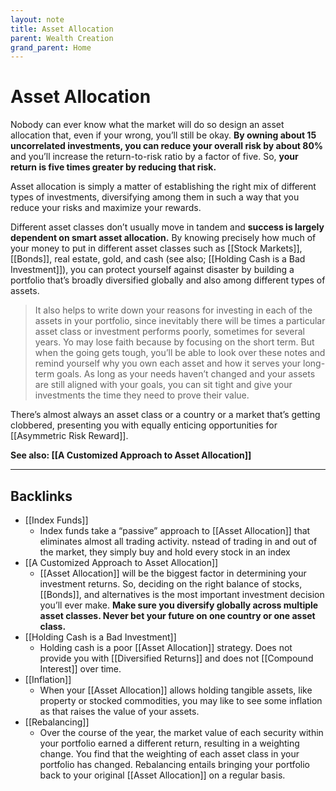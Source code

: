 ```yaml
---
layout: note
title: Asset Allocation
parent: Wealth Creation
grand_parent: Home
---
```


# Asset Allocation

Nobody can ever know what the market will do so design an asset allocation that, even if your wrong, you’ll still be okay. **By owning about 15 uncorrelated investments, you can reduce your overall risk by about 80%** and you’ll increase the return-to-risk ratio by a factor of five. So, **your return is five times greater by reducing that risk.**

Asset allocation is simply a matter of establishing the right mix of different types of investments, diversifying among them in such a way that you reduce your risks and maximize your rewards.

Different asset classes don’t usually move in tandem and **success is largely dependent on smart asset allocation.** By knowing precisely how much of your money to put in different asset classes such as [[Stock Markets]], [[Bonds]], real estate, gold, and cash (see also; [[Holding Cash is a Bad Investment]]), you can protect yourself against disaster by building a portfolio that’s broadly diversified globally and also among different types of assets.

> It also helps to write down your reasons for investing in each of the assets in your portfolio, since inevitably there will be times a particular asset class or investment performs poorly, sometimes for several years. Yo may lose faith because by focusing on the short term. But when the going gets tough, you’ll be able to look over these notes and remind yourself why you own each asset and how it serves your long-term goals. As long as your needs haven’t changed and your assets are still aligned with your goals, you can sit tight and give your investments the time they need to prove their value.

There’s almost always an asset class or a country or a market that’s getting clobbered, presenting you with equally enticing opportunities for [[Asymmetric Risk Reward]].

**See also: [[A Customized Approach to Asset Allocation]]**

---
## Backlinks
* [[Index Funds]]
	* Index funds take a “passive” approach to [[Asset Allocation]] that eliminates almost all trading activity. nstead of trading in and out of the market, they simply buy and hold every stock in an index
* [[A Customized Approach to Asset Allocation]]
	* [[Asset Allocation]] will be the biggest factor in determining your investment returns. So, deciding on the right balance of stocks, [[Bonds]], and alternatives is the most important investment decision you’ll ever make. **Make sure you diversify globally across multiple asset classes. Never bet your future on one country or one asset class.**
* [[Holding Cash is a Bad Investment]]
	* Holding cash is a poor [[Asset Allocation]] strategy. Does not provide you with [[Diversified Returns]] and does not [[Compound Interest]] over time.
* [[Inflation]]
	* When your [[Asset Allocation]] allows holding tangible assets, like property or stocked commodities, you may like to see some inflation as that raises the value of your assets.
* [[Rebalancing]]
	* Over the course of the year, the market value of each security within your portfolio earned a different return, resulting in a weighting change. You find that the weighting of each asset class in your portfolio has changed. Rebalancing entails bringing your portfolio back to your original [[Asset Allocation]] on a regular basis.

